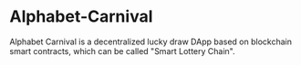 # Alphabet-Carnival
Alphabet Carnival is a decentralized lucky draw DApp based on blockchain smart contracts, which can be called "Smart Lottery Chain".
